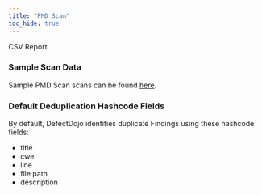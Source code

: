 ```yaml
---
title: "PMD Scan"
toc_hide: true
---
```

CSV Report

### Sample Scan Data
Sample PMD Scan scans can be found [here](https://github.com/DefectDojo/django-DefectDojo/tree/master/unittests/scans/pmd).

### Default Deduplication Hashcode Fields
By default, DefectDojo identifies duplicate Findings using these hashcode fields:

- title
- cwe
- line
- file path
- description
